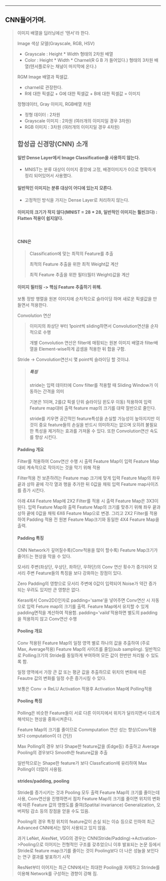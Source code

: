 ---
## CNN들어가며.
>이미지 배열을 딥러닝에선 '텐서'라 한다.
>
> Image 색상 모델(Grayscale, RGB, HSV)
> - Grayscale : Height * Width 형태의 2차원 배열
> - Color : Height * Width * Charnel(R G B 가 들어있다.) 형태의 3차원 배열(텐서플로우는 채널이 마지막에 온다.)
> 
> RGM Image 배열과 픽셀값.
> - charnel로 관장한다.
> - R에 대한 픽셀값 + G에 대한 픽셀값 + B에 대한 픽셀값 = 이미지
> 
> 정형데이터, Gray 이미지, RGB배열 차원
> - 정형 데이터 : 2차원
> - Grayscale 이미지 : 2차원 (여러개의 이미지일 경우 3차원)
> - RGB 이미지 : 3차원 (여러개의 이미지일 경우 4차원)
> 
> ## 합성곱 신경망(CNN) 소개
> #### 일반 Dense Layer에서 Image Classification을 사용하지 않는다.
> - MNIST는 분류 대상이 이미지 중앙에 고정, 배경이미지가 0으로 명확하게 정리 되어있어서 사용했다.
> 
> #### 일반적인 이미지는 분류 대상이 어디에 있는지 모른다.
> - 고정적인 방식을 가지는 Dense Layer로 처리하지 않는다.
> 
> #### 이미지의 크기가 작지 않다(MNIST = 28 * 28, 일반적인 이미지는 훨씬크다) : Flatten 적용이 쉽지않다. 
> <br>
> 
> #### CNN은
>> Classification에 맞는 최적의 Feature를 추출
>> 
>> 최적의 Feature 추출을 위한 최적 Weight값 계산
>> 
>> 최적 Feature 추출을 위한 필터(필터 Weight)값을 계산
>
> #### 이미지 필터링 -> 핵심 Feature 추출하기 위해.
> 보통 정방 행렬을 원본 이미지에 순차적으로 슬라이딩 하며 새로운 픽셀값을 만들면서 적용한다.
>
> Convolution 연산
> 
>> 이미지의 좌상단 부터 1point씩 sliding하면서 Convolution연산을 순자적으로 수행
>>
>> 개별 Convolution 연산은 filter에 매핑되는 원본 이미지 배열과 filter배열을 Element-wise하게 곱셈을 적용한 뒤 합을 구함.
>
> Stride -> Convolution연산시 몇 point씩 슬라이딩 할 것이냐.
>> ##### 특징
>> stride는 입력 데이터에 Conv filter를 적용할 때 Sliding Window가 이동하는 간격을 의미
>>
>> 기본은 1이며, 2를(2 픽셀 단위 슬라이딩 윈도우 이동) 적용하여 입력 Feature map대비 출력 feature map의 크기를 대략 절반으로 줄인다.
>>
>> stride를 키우면 공간적인 feature특성을 손실할 가능성이 높아지지만 이것이 중요 feature들의 손실을 반드시 의미하지는 앖으며 오히려 불필요한 특성을 제거하는 효과를 가져올 수 있다. 또한 Convolution연산 속도를 향상 시킨다.
> 
> #### Padding 개요
> Filter를 적용하여 Conv연산 수행 시 출력 Feature Map이 입력 Feature Map 대비 계속적으로 작아지는 것을 막기 위해 적용
>
> Filter적용 전 보존하려는 Feature map 크기에 맞게 입력 Feature Map의 좌우 끝과 상하 끝에 각각 열과 행을 추가한 뒤 0값을 채워 입력 Feature map사이즈를 증가 시킨다.
>
> 아래 4X4 Feature Map에 2X2 Filter를 적용 시 출력 Feature Map은 3X3이 된다. 입력 Feature Map와 출력 Feature Map의 크기를 맞추기 위해 좌우 끝과 상하 끝에 0값을 채워 6X6 Feature Map으로 변경. 그리고 2X2 Filter를 적용하여 Padding 적용 전 원본 Feature Map크기와 동일한 4X4 Feature Map을 출력.
>
>
> #### Padding 특징
> CNN Network가 깊어질수록(Conv적용을 많이 할수록) Feature Map크기가 줄어드는 현상을 막을 수 있다.
>
> 모서리 주변(좌상단, 우상단, 좌하단, 우하단)의 Conv 연산 횟수가 증가되어 모서리 주변 Feature들의 특징을 보다 강화하는 장점이 있다.
>
> Zero Padding의 영향으로 모서리 주변에 0값이 입력되어 Noise가 약간 증가 되는 우려도 있지만 큰 영향은 없다.
>
> Keras에서 Conv2D()인자로 padding='same'을 넣어주면 Conv연산 시 자동으로 입력 Feture map의 크기를 출력. Feature Map에서 유지할 수 있게 padding면적을 계산하여 적용함. padding='vaild'적용하면 별도의 padding을 적용하지 않고 Conv연산 수행
>
> #### Pooling 개요
> Conv 적용된 Feature Map의 일정 영역 별로 하나의 값을 추출하여 (주로 Max, Average적용) Feature Map의 사이즈를 줄임(sub sampling). 일반적으로 Polling크기의 Stride를 동일하게 부여하여 모든 값이 한번만 처리될 수 있도록 함.
>
> 일정 영역에서 가장 큰 값 또는 평균 값을 추출하므로 위치의 변화에 따른 Feautre 값의 변화를 일정 수준 증가시킬 수 있다.
>
> 보통은 Conv -> ReLU Activation 적용후 Activation Map에 Polling적용
>
> #### Pooling 특징
> Polling은 비슷한 Feature들이 서로 다른 이미지에서 위치가 달라지면서 다르게 해석되는 현상을 중화시켜준다.
>
> Feature Map의 크기를 줄이므로 Commputation 연산 성는 향상(Conv적용 보다 computation이 더 간단)
>
> Max Polling의 경우 보다 Shape한 feature값을 (Edge등) 추출하고 Average Pooling의 경우보다 Smooth한 feature값을 추출
>
> 일반적으로는 Shape한 feature가 보다 Classfication에 유리하여 Max Polling이 더많이 사용됨.
>
> #### strides/padding, pooling
> Stride를 증가시키는 것과 Pooling 모두 출력 Feature Map의 크기를 줄이는데 사용, Conv연산을 진행하면서 점차 Feature Map의 크기를 줄이면 위치의 변화에 따른 Feature 값의 영향도를 줄여(Spatital invariance) Generalization, 오버피팅 감소 등의 장점을 얻을 수도 있음.
>
> Pooling의 경우 특정 위치의 feature값이 손실 되는 이슈 등으로 인하여 최근 Advanced CNN에서는 많이 사용되고 있지 않음.
>
> 과거 LeNet, AlexNet, VGG의 경우는 CNN(Stride/Padding)->Activation->Pooling으로 이어지는 전형적인 구조를 갖추었으니 이후 발표되는 논문 등에서 Stride로 feature map크기를 줄이는 것이 Pooling보다 더 나은 성늘을 보인다는 연구 결과를 발표하기 시작
>
> ResNet부터 이어지는 최근 CNN에서는 최대한 Pooling을 자제하고 Strinde를 이용해 Network를 구성하는 경향이 강해 짐.

